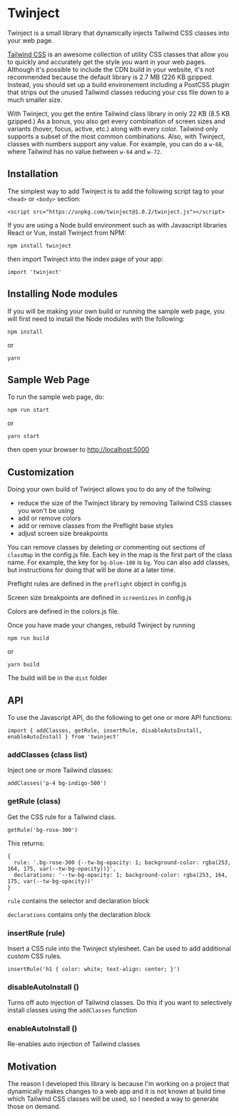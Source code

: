# Twinject


Twinject is a small library that dynamically injects Tailwind CSS classes into your web page.

[Tailwind CSS](https://tailwindcss.com) is an awesome collection of utility CSS classes that allow you to quickly and accurately get the style you want in your web pages. Although it's possible to include the CDN build in your website, it's not recommended because the default library is 2.7 MB (226 KB gzipped. Instead, you should set up a build environement including a PostCSS plugin that strips out the unused Tailwind classes reducing your css file down to a much smaller size.

With Twinject, you get the entire Tailwind class library in only 22 KB (8.5 KB gzipped.) As a bonus, you also get every combination of screen sizes and variants (hover, focus, active, etc.) along with every color. Tailwind only supports a subset of the most common combinations. Also, with Twinject, classes with numbers support any value. For example, you can do a `w-68`, where Tailwind has no value between `w-64` and `w-72`.

## Installation

The simplest way to add Twinject is to add the following script tag to your `<head>` or `<body>` section:

```
<script src="https://unpkg.com/twinject@1.0.2/twinject.js"></script>
```

If you are using a Node build environment such as with Javascript libraries React or Vue, install Twinject from NPM:

```
npm install twinject
```

then import Twinject into the index page of your app:

```
import 'twinject'
```

## Installing Node modules
If you will be making your own build or running the sample web page, you will first need to install the Node modules with the following:

```
npm install
```

or

```
yarn
```


## Sample Web Page
To run the sample web page, do:

```
npm run start
```
or 
```
yarn start
```
then open your browser to <http://localhost:5000>


## Customization
Doing your own build of Twinject allows you to do any of the follwing:
* reduce the size of the Twinject library by removing Tailwind CSS classes you won't be using
* add or remove colors
* add or remove classes from the Preflight base styles
* adjust screen size breakpoints

You can remove classes by deleting or commenting out sections of `classMap` in the config.js file. Each key in the map is the first part of the class name. For example, the key for `bg-blue-100` is `bg`. You can also add classes, but instructions for doing that will be done at a later time.

Preflight rules are defined in the `preflight` object in config.js

Screen size breakpoints are defined in `screenSizes` in config.js

Colors are defined in the colors.js file. 

Once you have made your changes, rebuild Twinject by running

```
npm run build
```
or 
```
yarn build
```
The build will be in the `dist` folder

## API

To use the Javascript API, do the following to get one or more API functions:

```
import { addClasses, getRule, insertRule, disableAutoInstall, enableAutoInstall } from 'twinject'
```

### addClasses (class list)
Inject one or more Tailwind classes:
```
addClasses('p-4 bg-indigo-500')
```

### getRule (class)
Get the CSS rule for a Tailwind class.
```
getRule('bg-rose-300')
```
This returns:
```
{
  rule: '.bg-rose-300 {--tw-bg-opacity: 1; background-color: rgba(253, 164, 175, var(--tw-bg-opacity))}',
  declarations: '--tw-bg-opacity: 1; background-color: rgba(253, 164, 175, var(--tw-bg-opacity))'
}
```
`rule` contains the selector and declaration block

`declarations` contains only the declaration block

### insertRule (rule)
Insert a CSS rule into the Twinject stylesheet. Can be used to add additional custom CSS rules.

```
insertRule('h1 { color: white; text-align: center; }')
```

### disableAutoInstall ()
Turns off auto injection of Tailwind classes. Do this if you want to selectively install classes using the `addClasses` function

### enableAutoInstall ()
Re-enables auto injection of Tailwind classes

## Motivation
The reason I developed this library is because I'm working on a project that dynamically makes changes to a web app and it is not known at build time which Tailwind CSS classes will be used, so I needed a way to generate those on demand. 
